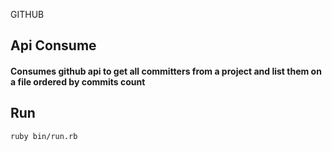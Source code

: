 GITHUB 

## Api Consume 

#### Consumes github api to get all committers from a project and list them on a file ordered by commits count

## Run

`ruby bin/run.rb`
